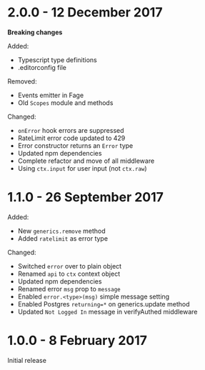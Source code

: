 2.0.0 - 12 December 2017
===

**Breaking changes**

Added:
- Typescript type definitions
- .editorconfig file

Removed:
- Events emitter in Fage
- Old `Scopes` module and methods

Changed:
- `onError` hook errors are suppressed
- RateLimit error code updated to 429
- Error constructor returns an `Error` type
- Updated npm dependencies
- Complete refactor and move of all middleware
- Using `ctx.input` for user input (not `ctx.raw`)



1.1.0 - 26 September 2017
===

Added:
- New `generics.remove` method
- Added `ratelimit` as error type

Changed:
- Switched `error` over to plain object
- Renamed `api` to `ctx` context object
- Updated npm dependencies
- Renamed error `msg` prop to `message`
- Enabled `error.<type>(msg)` simple message setting
- Enabled Postgres `returning=*` on generics.update method
- Updated `Not Logged In` message in verifyAuthed middleware



1.0.0 - 8 February 2017
===

Initial release
